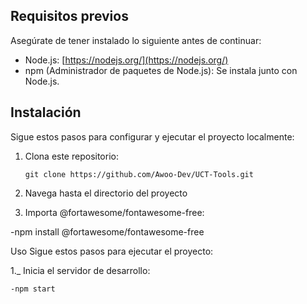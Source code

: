 ## Requisitos previos

Asegúrate de tener instalado lo siguiente antes de continuar:

- Node.js: [https://nodejs.org/](https://nodejs.org/)
- npm (Administrador de paquetes de Node.js): Se instala junto con Node.js.

## Instalación

Sigue estos pasos para configurar y ejecutar el proyecto localmente:

1. Clona este repositorio:

   ```shell
   git clone https://github.com/Awoo-Dev/UCT-Tools.git

2. Navega hasta el directorio del proyecto
3. Importa @fortawesome/fontawesome-free:

  -npm install @fortawesome/fontawesome-free
  
Uso
Sigue estos pasos para ejecutar el proyecto:

1._ Inicia el servidor de desarrollo:
   ```shell
   -npm start
   



